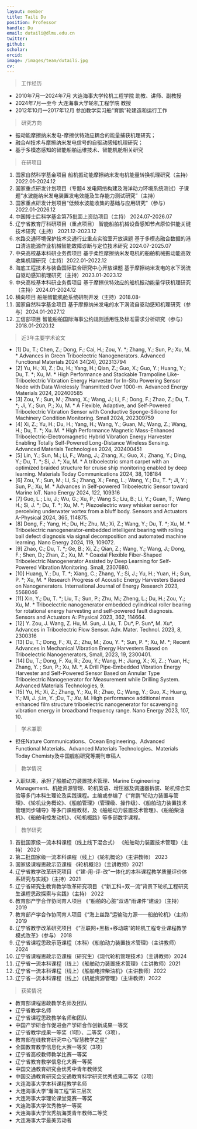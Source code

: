 ```yaml
---
layout: member
title: Taili Du
position: Professor
handle: Du
email: dutaili@dlmu.edu.cn
twitter: 
github: 
scholar:
orcid: 
image: /images/team/dutaili.jpg
cv: 
---
```


> 工作经历

- 2010年7月—2024年7月		大连海事大学轮机工程学院 助教、讲师、副教授
- 2024年7月—至今			大连海事大学轮机工程学院 教授
- 2012年10月—2017年12月	参加教学实习船“育鹏”轮建造和运行工作


> 研究方向

- 振动能摩擦纳米发电-摩擦伏特效应耦合的能量捕获机理研究；
- 融合AI技术与摩擦纳米发电信号的自驱动感知机理研究；
- 基于多模态感知的智能船舶运维技术、智能机舱相关研究


> 在研项目

1.	国家自然科学基金项目 船机振动能摩擦纳米发电机能量转换机理研究（主持）2022.01-2024.12
2.	国家重点研发计划项目（专题4 发电网络构建及海洋动力环境系统测试）子课题“水波能纳米发电装置发电效能及生存能力测试研究”（主持）
3.	国家重点研发计划项目“低频水波能收集的基础与应用研究”（参与） 2022.01-2026.12
4.	中国博士后科学基金第75批面上资助项目（主持） 2024.07-2026.07
5.	辽宁省教育厅科研项目（重点项目） 智能船舶机械设备感知节点原位供能关键技术研究（主持） 2021.12-2023.12
6.	水路交通环境保护技术交通行业重点实验室开放课题 基于多模态融合数据的港口清洁能源作业机械智能故障诊断与定位技术研究 2024.07-2025.07
7.	中央高校基本科研业务费项目 基于柔性摩擦纳米发电机的船舶机械振动能高效收集机理研究（主持）2022.01-2022.12
8.	海底工程技术与装备国际联合研究中心开放课题 基于摩擦纳米发电的水下涡流自驱动感知机理研究（主持）2023.01-2023.12
9.	中央高校基本科研业务费项目 基于摩擦伏特效应的船机振动能量俘获机理研究（主持）2024.01-2024.12
10.	横向项目 船舶智能机舱系统研制开发（主持）2018.08-
11.	国家自然科学基金项目 基于摩擦纳米发电的水下涡流自驱动感知机理研究（参与）2024.01-2027.12
12.	工信部项目 智能船舶国际海事公约规则适用性及标准需求分析研究（参与）2018.01-2020.12



> 近3年主要学术论文

- [1]	Du, T.; Chen, Z.; Dong, F.; Cai, H.; Zou, Y. *; Zhang, Y.; Sun, P.; Xu, M. * Advances in Green Triboelectric Nanogenerators. Advanced Functional Materials 2024 34(24), 202313794 
- [2]	Yu, H.; Xi, Z.; Du, H.; Yang, H.; Qian, Z.; Guo, X.; Guo, Y.; Huang, Y.; Du, T. *; Xu, M. * High Performance and Stackable Trampoline Like-Triboelectric Vibration Energy Harvester for In-Situ Powering Sensor Node with Data Wirelessly Transmitted Over 1000-m. Advanced Energy Materials 2024, 202400585
- [3]	Zou, Y.; Sun, M.; Zhang, X.; Wang, J.; Li, F.; Dong, F.; Zhao, Z.; Du, T. *; Ji, Y.; Sun, P.; Xu, M. * A Flexible, Adaptive, and Self-Powered Triboelectric Vibration Sensor with Conductive Sponge-Silicone for Machinery Condition Monitoring. Small 2024, 202309759
- [4]	Xi, Z.; Yu, H.; Du, H.; Yang, H.; Wang, Y.; Guan, M.; Wang, Z.; Wang, H.; Du, T. *; Xu. M. * High Performance Magnetic Mass-Enhanced Triboelectric-Electromagnetic Hybrid Vibration Energy Harvester Enabling Totally Self-Powered Long-Distance Wireless Sensing. Advanced Materials Technologies 2024, 202400451
- [5]	Lin, Y.; Sun, M.; Li, F.; Wang, J.; Zhang, X.; Guo, X.; Zhang, Y.; Ding, Y.; Du, T. *; Si, J. *; Xu, M. * A triboelectric smart carpet with an optimized braided structure for cruise ship monitoring enabled by deep learning. Materials Today Communications 2024, 38, 108184
- [6]	Zou, Y.; Sun, M.; Li, S.; Zhang, X.; Feng, L.; Wang, Y.; Du, T. *; Ji, Y.; Sun, P.; Xu, M. * Advances in Self-powered Triboelectric Sensor toward Marine IoT. Nano Energy 2024, 122, 109316
- [7]	Guo, L.; Liu, J.; Wu, G.; Xu, P.; Wang S.; Liu, B.; Li, Y.; Guan, T.; Wang H.; Si, J. *; Du, T. *; Xu, M. *; Piezoelectric wavy whisker sensor for perceiving underwater vortex from a bluff body. Sensors and Actuators A-Physical 2024, 365, 114875.
- [8]	Dong, F.; Yang, H.; Du, H.; Zhu, M.; Xi, Z.; Wang, Y.; Du, T. *; Xu, M. * Triboelectric nanogenerator-embedded intelligent bearing with rolling ball defect diagnosis via signal decomposition and automated machine learning. Nano Energy 2024, 119, 109072.
- [9]	Zhao, C.; Du, T. *; Ge, B.; Xi, Z.; Qian, Z.; Wang, Y.; Wang, J.; Dong, F.; Shen, D.; Zhan, Z.; Xu, M. * Coaxial Flexible Fiber-Shaped Triboelectric Nanogenerator Assisted by Deep Learning for Self-Powered Vibration Monitoring. Small, 2307680.
- [10]	Huang, Y.; Du, T. *; Xiang, C.; Zhang, Y.; Si, J.; Yu, H.; Yuan, H.; Sun, P. *; Xu, M. * Research Progress of Acoustic Energy Harvesters Based on Nanogenerators. International Journal of Energy Research 2023, 5568046
- [11]	Xin, Y.; Du, T. *; Liu, T.; Sun, P.; Zhu, M.; Zheng, L.; Du, H.; Zou, Y.; Xu, M. * Triboelectric nanogenerator embedded cylindrical roller bearing for rotational energy harvesting and self-powered fault diagnosis. Sensors and Actuators A: Physical 2023, 362, 114664.
- [12]	Y. Zou, J. Wang, Z. Hu, M. Sun, J. Liu, T. Du*, P. Sun*, M. Xu*, Advances in Triboelectric Flow Sensor. Adv. Mater. Technol. 2023, 8, 2300316
- [13]	Du, T.; Dong, F.; Xi, Z.; Zhu, M.; Zou, Y. *; Sun, P. *; Xu, M. *; Recent Advances in Mechanical Vibration Energy Harvesters Based on Triboelectric Nanogenerators, Small, 2023, 19, 2300401. 
- [14]	Du, T.; Dong, F. Xu, R.; Zou, Y.; Wang, H.; Jiang, X.; Xi, Z..; Yuan, H.; Zhang, Y. ; Sun, P.; Xu, M. *, A Drill Pipe-Embedded Vibration Energy Harvester and Self-Powered Sensor Based on Annular Type Triboelectric Nanogenerator for Measurement while Drilling System. Advanced Materials Technologies, 9.
- [15]	Yu, H.; Xi, Z.; Zhang, Y.; Xu, R.; Zhao, C.; Wang, Y.; Guo, X.; Huang, Y.; Mi, J. ;Lin, Y. ;Du, T.*; Xu, M.* High performance additional mass enhanced film structure triboelectric nanogenerator for scavenging vibration energy in broadband frequency range. Nano Energy 2023, 107, 10.

> 学术兼职

- 担任Nature Communications、Ocean Engineering、Advanced Functional Materials、Advanced Materials Technologies、Materials Today Chemisty及中国舰船研究等期刊审稿人

> 教学情况

- 入职以来，承担了船舶动力装置技术管理、Marine Engineering Management、机舱资源管理、轮机英语、增压器及调速器拆装、轮机综合实验等多门本科生理论及实践课程。主编或参编了《“育鹏”轮动力装置与管理》、《轮机业务概论》、《船舶管理》（管理级、操作级）、《船舶动力装置技术管理同步辅导》等多门课程教材，及《船舶动力装置技术管理》、《船舶柴油机》、《船舶电控发动机》、《轮机概路》等多部数字课程。

> 教学研究

1.	首批国家级一流本科课程（线上线下混合式） 《船舶动力装置技术管理》（主持） 2020
2.	第二批国家级一流本科课程（线上）《轮机概论》（主讲教师） 2023
3.	国家级课程思政示范课程 《轮机概论》（主讲教师）2021
4.	辽宁省教学改革研究项目 《“建-用-评-改”一体化的本科课程教学质量评价体系研究与实践》（主持）2021
5.	辽宁省研究生教育教学改革研究项目 《“新工科+双一流”背景下轮机工程研究生课程思政探索与实践》（主持） 2022
6.	教育部产学合作协同育人项目 《“船舶的心脏”双语“雨课件”建设》（主持）2019
7.	教育部产学合作协同育人项目《“海上丝路”运输动力源——船舶轮机》（主持）2019
8.	辽宁省教学改革研究项目 《“互联网+黑板+移动端”的轮机工程专业课程教学模式改革》（参与） 2018
9.	辽宁省课程思政示范课程（本科）《船舶动力装置技术管理》（主讲教师）2024
10.	辽宁省课程思政示范课程（研究生）《现代轮机管理技术》（主讲教师）2024
11.	辽宁省一流本科课程（线上）《船舶动力装置技术管理》（主讲教师）2021
12.	辽宁省一流本科课程（线上）《船舶电控柴油机》（主讲教师）2022
13.	辽宁省一流本科课程（线上）《机舱资源管理》（主讲教师）2022


> 获奖情况

- 教育部课程思政教学名师及团队
- 辽宁省教学名师
- 辽宁省课程思政教学名师和团队
- 中国产学研合作促进会产学研合作创新成果一等奖
- 辽宁省教学成果一等奖（1项）、二等奖（3项），
- 教育部在线教育研究中心“智慧教学之星”
- 全国教育教学信息化大赛一等奖（3项）
- 辽宁省高校教师教学比赛一等奖
- 辽宁省教育教学信息化大赛一等奖
- 中国交通教育研究会优秀中青年教师奖
- 中国交通教育研究会交通教育科学研究优秀成果二等奖（2项）
- 大连海事大学本科课程教学名师
- 大连海事大学“瀚海工程”第三层次
- 大连海事大学理论课堂竞赛一等奖
- 大连海事大学优秀教学一等奖
- 大连海事大学优秀航海类青年教师二等奖
- 大连海事大学最美劳动者
